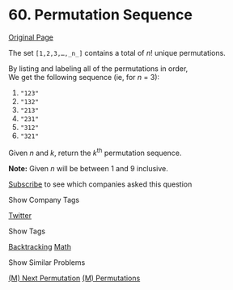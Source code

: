 # 60. Permutation Sequence

[Original Page](https://leetcode.com/problems/permutation-sequence/)

The set `[1,2,3,…,_n_]` contains a total of _n_! unique permutations.

By listing and labeling all of the permutations in order,  
We get the following sequence (ie, for _n_ = 3):

1.  `"123"`
2.  `"132"`
3.  `"213"`
4.  `"231"`
5.  `"312"`
6.  `"321"`

Given _n_ and _k_, return the _k_<sup>th</sup> permutation sequence.

**Note:** Given _n_ will be between 1 and 9 inclusive.

<div>

[Subscribe](/subscribe/) to see which companies asked this question

</div>

<div>

<div id="company_tags" class="btn btn-xs btn-warning">Show Company Tags</div>

<span class="hidebutton">[Twitter](/company/twitter/)</span></div>

<div>

<div id="tags" class="btn btn-xs btn-warning">Show Tags</div>

<span class="hidebutton">[Backtracking](/tag/backtracking/) [Math](/tag/math/)</span></div>

<div>

<div id="similar" class="btn btn-xs btn-warning">Show Similar Problems</div>

<span class="hidebutton">[(M) Next Permutation](/problems/next-permutation/) [(M) Permutations](/problems/permutations/)</span></div>